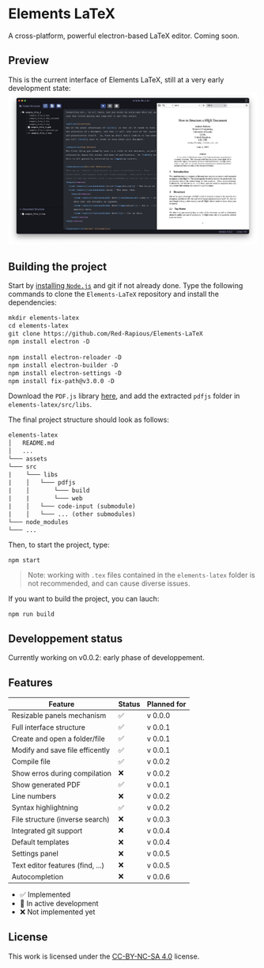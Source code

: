 # Elements LaTeX
A cross-platform, powerful electron-based LaTeX editor.
Coming soon.

## Preview
This is the current interface of Elements LaTeX, still at a very early development state:
![Current interface screenshot](/assets/screenshots/current_screenshot.png)

## Building the project
Start by [installing `Node.js`](https://nodejs.org/en/download/) and git if not already done. Type the following commands to clone the `Elements-LaTeX` repository and install the dependencies:

```
mkdir elements-latex
cd elements-latex
git clone https://github.com/Red-Rapious/Elements-LaTeX
npm install electron -D

npm install electron-reloader -D
npm install electron-builder -D
npm install electron-settings -D
npm install fix-path@v3.0.0 -D
```

Download the `PDF.js` library [here](https://github.com/mozilla/pdf.js/releases/download/v2.14.305/pdfjs-2.14.305-dist.zip), and add the extracted `pdfjs` folder in `elements-latex/src/libs`.

The final project structure should look as follows:

```
elements-latex
│   README.md
│   ...   
└─── assets
└─── src
|    └─── libs
|    │   └─── pdfjs
|    │       └─── build
|    |       └─── web
|    │   └─── code-input (submodule)
|    │   └─── ... (other submodules)
└─── node_modules
└─── ...
```

Then, to start the project, type:

```
npm start
```

> Note: working with `.tex` files contained in the `elements-latex` folder is not recommended, and can cause diverse issues.

If you want to build the project, you can lauch:

```
npm run build
```

## Developpement status
Currently working on v0.0.2: early phase of developpement.

## Features
| Feature | Status | Planned for |
| ------- | ------ | ----------- |
| Resizable panels mechanism | :white_check_mark: | v 0.0.0 |
| Full interface structure | :white_check_mark: | v 0.0.1 |
| Create and open a folder/file | :white_check_mark: | v 0.0.1 |
| Modify and save file efficently | :white_check_mark: | v 0.0.1 |
| Compile file | :white_check_mark: | v 0.0.2 |
| Show erros during compilation | :x: | v 0.0.2 |
| Show generated PDF | :white_check_mark: | v 0.0.1 |
| Line numbers | :x: | v 0.0.2 |
| Syntax highlightning | :white_check_mark: | v 0.0.2 |
| File structure (inverse search) | :x: | v 0.0.3 |
| Integrated git support | :x: | v 0.0.4 |
| Default templates | :x: | v 0.0.4 |
| Settings panel | :x: | v 0.0.5 |
| Text editor features (find, ...) | :x: | v 0.0.5 |
| Autocompletion | :x: | v 0.0.6 |


- :white_check_mark: Implemented
- :large_orange_diamond: In active development
- :x: Not implemented yet

## License
This work is licensed under the [CC-BY-NC-SA 4.0](https://creativecommons.org/licenses/by-nc-sa/4.0/) license.
